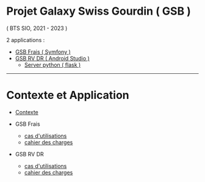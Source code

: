 # Projet Galaxy Swiss Gourdin ( GSB )
( BTS SIO, 2021 - 2023 )


2 applications :
* [GSB Frais ( Symfony )](https://github.com/AlphaxHotelxMikexEchoxDelta/GSB-Frais)
* [GSB RV DR (  Android Studio )](https://github.com/AlphaxHotelxMikexEchoxDelta/GSB-RV-DR.git)
    * [Server python ( flask )](https://github.com/AlphaxHotelxMikexEchoxDelta/GSB-RV-DR-SERVER) 


___
# Contexte et Application

* [Contexte](https://github.com/AlphaxHotelxMikexEchoxDelta/GSB-Projet/blob/main/01-GSB-Organisation.pdf)

* GSB Frais 
   * [cas d'utilisations](https://github.com/AlphaxHotelxMikexEchoxDelta/GSB-Projet/blob/main/03-GSB-Frais-UC-BD.pdf)
   * [cahier des charges](https://github.com/AlphaxHotelxMikexEchoxDelta/GSB-Projet/blob/main/02-SIO-SLAM-GSB-Frais-CahierDesCharges.pdf)
   
* GSB RV DR
   * [cas d'utilisations]()
   * [cahier des charges]()
